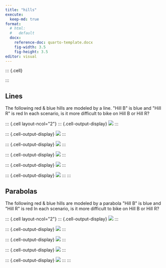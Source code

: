 ```yaml
---
title: "hills"
execute:
  keep-md: true
format: 
  # html:
  #   default
  docx:
    reference-doc: quarto-template.docx
    fig-width: 3.5
    fig-height: 3.5
editor: visual
---
```



::: {.cell}

:::


## Lines

The following red & blue hills are modeled by a line. "Hill B" is blue and "Hill R" is red In each scenario, is it more difficult to bike on Hill B or Hill R?


::: {.cell layout-ncol="2"}
::: {.cell-output-display}
![](hills_files/figure-docx/unnamed-chunk-2-1.png)
:::

::: {.cell-output-display}
![](hills_files/figure-docx/unnamed-chunk-2-2.png)
:::

::: {.cell-output-display}
![](hills_files/figure-docx/unnamed-chunk-2-3.png)
:::

::: {.cell-output-display}
![](hills_files/figure-docx/unnamed-chunk-2-4.png)
:::

::: {.cell-output-display}
![](hills_files/figure-docx/unnamed-chunk-2-5.png)
:::

::: {.cell-output-display}
![](hills_files/figure-docx/unnamed-chunk-2-6.png)
:::
:::


## Parabolas

The following red & blue hills are modeled by a parabola "Hill B" is blue and "Hill R" is red In each scenario, is it more difficult to bike on Hill B or Hill R?


::: {.cell layout-ncol="2"}
::: {.cell-output-display}
![](hills_files/figure-docx/unnamed-chunk-3-1.png)
:::

::: {.cell-output-display}
![](hills_files/figure-docx/unnamed-chunk-3-2.png)
:::

::: {.cell-output-display}
![](hills_files/figure-docx/unnamed-chunk-3-3.png)
:::

::: {.cell-output-display}
![](hills_files/figure-docx/unnamed-chunk-3-4.png)
:::

::: {.cell-output-display}
![](hills_files/figure-docx/unnamed-chunk-3-5.png)
:::
:::
